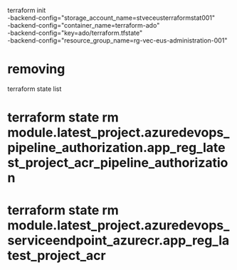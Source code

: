 terraform init \
    -backend-config="storage_account_name=stveceusterraformstat001" \
    -backend-config="container_name=terraform-ado" \
    -backend-config="key=ado/terraform.tfstate" \
    -backend-config="resource_group_name=rg-vec-eus-administration-001"


# removing 
terraform state list
# terraform state rm module.latest_project.azuredevops_pipeline_authorization.app_reg_latest_project_acr_pipeline_authorization
# terraform state rm module.latest_project.azuredevops_serviceendpoint_azurecr.app_reg_latest_project_acr
